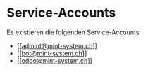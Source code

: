 # Service-Accounts
Es existieren die folgenden Service-Accounts:
* [[admint@mint-system.ch]]
* [[bot@mint-system.ch]]
* [[odoo@mint-system.ch]]